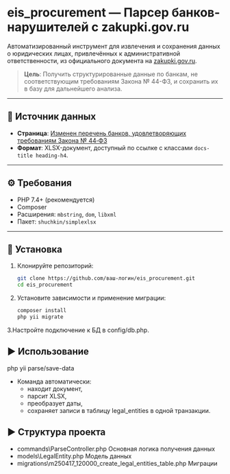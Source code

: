 # eis_procurement — Парсер банков-нарушителей с zakupki.gov.ru

Автоматизированный инструмент для извлечения и сохранения данных о юридических лицах, привлечённых к административной ответственности, из официального документа на [zakupki.gov.ru](https://zakupki.gov.ru).

> **Цель**: Получить структурированные данные по банкам, не соответствующим требованиям Закона № 44-ФЗ, и сохранить их в базу для дальнейшего анализа.

---

## 📌 Источник данных

- **Страница**: [Изменен перечень банков, удовлетворяющих требованиям Закона № 44‑ФЗ](https://zakupki.gov.ru/epz/main/public/document/view.html?sectionId=2369)
- **Формат**: XLSX-документ, доступный по ссылке с классами `docs-title heading-h4`.

---

## ⚙️ Требования

- PHP 7.4+ (рекомендуется)
- Composer
- Расширения: `mbstring`, `dom`, `libxml`
- Пакет: `shuchkin/simplexlsx`

---

## 🚀 Установка

1. Клонируйте репозиторий:
   ```bash
   git clone https://github.com/ваш-логин/eis_procurement.git
   cd eis_procurement
2. Установите зависимости и применение миграции:
   ```bash
   composer install
   php yii migrate
3.Настройте подключение к БД в config/db.php.
##  ▶️ Использование
   php yii parse/save-data
- Команда автоматически: 
   - находит документ,
   - парсит XLSX,
   - преобразует даты,
   - сохраняет записи в таблицу legal_entities в одной транзакции.
##  ▶️ Структура проекта 
- commands\ParseController.php Основная логика получения данных
- models\LegalEntity.php Модель данных
- migrations\m250417_120000_create_legal_entities_table.php Миграции



   
   
